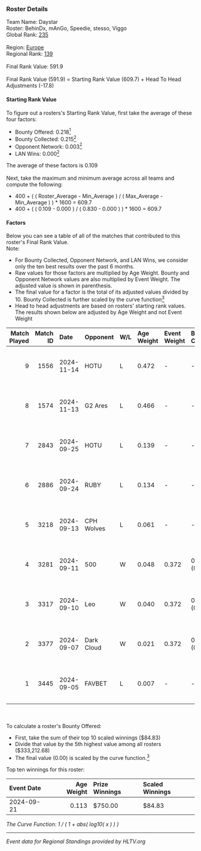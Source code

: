 ### Roster Details<br />
Team Name: Daystar<br />
Roster: BehinDx, mAnGo, Speedie, stesso, Viggo<br />
Global Rank: [235](../../standings_global_2025_03_03.md)<br />
<br />
Region: [Europe]( ../../standings_europe_2025_03_03.md)<br />
Regional Rank: [139]( ../../standings_europe_2025_03_03.md)<br />
<br />
Final Rank Value:  591.9<br />
<br />
Final Rank Value (591.9) = Starting Rank Value (609.7) + Head To Head Adjustments (-17.8)<br />

#### Starting Rank Value<br />
To figure out a rosters's Starting Rank Value, first take the average of these four factors:<br />
- Bounty Offered: 0.218[<sup>1</sup>](#table2)
- Bounty Collected: 0.215[<sup>2</sup>](#table1)
- Opponent Network: 0.003[<sup>2</sup>](#table1)
- LAN Wins: 0.000[<sup>2</sup>](#table1)

The average of these factors is 0.109<br />
<br />
Next, take the maximum and minimum average across all teams and compute the following:<br />
- 400 + ( ( Roster_Average - Min_Average ) / ( Max_Average - Min_Average ) ) * 1600 = 609.7
- 400 + ( ( 0.109 - 0.000 ) / ( 0.830 - 0.000 ) ) * 1600 = 609.7


#### Factors<br />
Below you can see a table of all of the matches that contributed to this roster's Final Rank Value.<br />
Note:<br />

- For Bounty Collected, Opponent Network, and LAN Wins, we consider only the ten best results over the past 6 months.
- Raw values for those factors are multiplied by Age Weight. Bounty and Opponent Network values are also multiplied by Event Weight. The adjusted value is shown in parenthesis.
- The final value for a factor is the total of its adjusted values divided by 10. Bounty Collected is further scaled by the curve function[<sup>3</sup>](#curveFunction)
- Head to head adjustments are based on rosters' starting rank values. The results shown below are adjusted by Age Weight and not Event Weight
<span id="table1"></span><br />


| Match Played | Match ID | Date       | Opponent   | W/L | Age Weight | Event Weight | Bounty Collected | Opponent Network | LAN Wins  | H2H Adj. | Roster                                  |
| -: | -: | :- | :- | :- | :- | :- | :- | :- | :- | -: | :- |
|            9 |     1556 | 2024-11-14 | HOTU       | L   | 0.472      | -            | -                | -                | -         |    -6.25 | BehinDx, mAnGo, Speedie, stesso, Viggo  |
|            8 |     1574 | 2024-11-13 | G2 Ares    | L   | 0.466      | -            | -                | -                | -         |    -8.67 | BehinDx, mAnGo, Speedie, stesso, Viggo  |
|            7 |     2843 | 2024-09-25 | HOTU       | L   | 0.139      | -            | -                | -                | -         |    -1.93 | BehinDx, bekker, Speedie, stesso, Viggo |
|            6 |     2886 | 2024-09-24 | RUBY       | L   | 0.134      | -            | -                | -                | -         |    -2.72 | BehinDx, bekker, Speedie, stesso, Viggo |
|            5 |     3218 | 2024-09-13 | CPH Wolves | L   | 0.061      | -            | -                | -                | -         |    -0.87 | BehinDx, bekker, Speedie, stesso, Viggo |
|            4 |     3281 | 2024-09-11 | 500        | W   | 0.048      | 0.372        | 0.092 (0.002)    | 1.000 (0.018)    | 0 (0.000) |     1.33 | BehinDx, bekker, Speedie, stesso, Viggo |
|            3 |     3317 | 2024-09-10 | Leo        | W   | 0.040      | 0.372        | 0.024 (0.000)    | 0.539 (0.008)    | 0 (0.000) |     0.89 | BehinDx, bekker, Speedie, stesso, Viggo |
|            2 |     3377 | 2024-09-07 | Dark Cloud | W   | 0.021      | 0.372        | 0.027 (0.000)    | 0.387 (0.003)    | 0 (0.000) |     0.45 | BehinDx, bekker, Speedie, stesso, Viggo |
|            1 |     3445 | 2024-09-05 | FAVBET     | L   | 0.007      | -            | -                | -                | -         |    -0.06 | BehinDx, bekker, Speedie, stesso, Viggo |

<br />
<span id="table2"></span><br />
To calculate a roster's Bounty Offered:<br />

- First, take the sum of their top 10 scaled winnings ($84.83)
- Divide that value by the 5th highest value among all rosters ($333,212.68)
- The final value (0.00) is scaled by the curve function.[<sup>3</sup>](#curveFunction)

Top ten winnings for this roster:<br />

| Event Date | Age Weight | Prize Winnings | Scaled Winnings |
| :- | -: | :- | :- |
| 2024-09-21 |      0.113 | $750.00        | $84.83          |


<span id="curveFunction"></span>_The Curve Function: 1 / ( 1 + abs( log10( x ) ) )_<br />

---
_Event data for Regional Standings provided by HLTV.org_<br />
